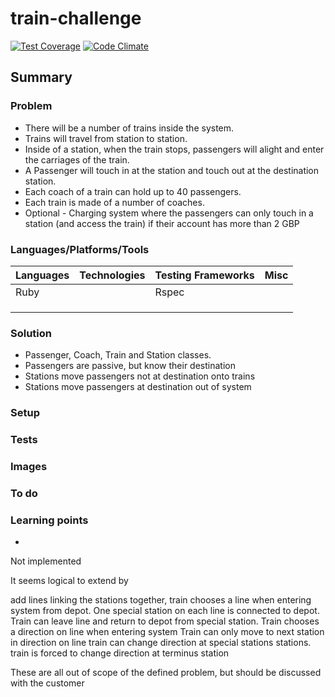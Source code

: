 # train-challenge

[![Test Coverage](https://codeclimate.com/github/chandley/train-challenge/badges/coverage.svg)](https://codeclimate.com/github/chandley/train-challenge)
[![Code Climate](https://codeclimate.com/github/chandley/train-challenge/badges/gpa.svg)](https://codeclimate.com/github/chandley/train-challenge)

## Summary

### Problem

* There will be a number of trains inside the system.
* Trains will travel from station to station.
* Inside of a station, when the train stops, passengers will alight and enter the carriages of the train.
* A Passenger will touch in at the station and touch out at the destination station.
* Each coach of a train can hold up to 40 passengers.
* Each train is made of a number of coaches.
* Optional - Charging system where the passengers can only touch in a station (and access the train) if their account has more than 2 GBP

### Languages/Platforms/Tools

| Languages | Technologies  | Testing Frameworks| Misc
| :-------------------------------------------- |:--------------|:-----------|:----|
| Ruby      |               | Rspec             |               |
|           |               |                   |               |
|           |               |                   |  
|           |               |

### Solution

* Passenger, Coach, Train and Station classes.
* Passengers are passive, but know their destination
* Stations move passengers not at destination onto trains
* Stations move passengers at destination out of system

### Setup

### Tests

### Images

### To do



### Learning points

*



Not implemented

It seems logical to extend by

add lines linking the stations together, 
train chooses a line  when entering system from depot. One special station on each line is connected to depot.
Train can leave line and return to depot from special station.
Train chooses a direction on line when entering system 
Train can only move to next station in direction on line
train can change direction at special stations stations.
train is forced to change direction at terminus station

These are all out of scope of the defined problem, but should be discussed with the customer 